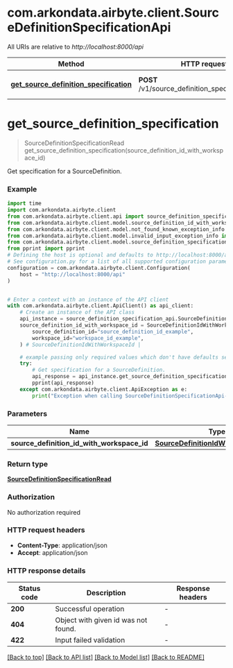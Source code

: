 # com.arkondata.airbyte.client.SourceDefinitionSpecificationApi

All URIs are relative to *http://localhost:8000/api*

Method | HTTP request | Description
------------- | ------------- | -------------
[**get_source_definition_specification**](SourceDefinitionSpecificationApi.md#get_source_definition_specification) | **POST** /v1/source_definition_specifications/get | Get specification for a SourceDefinition.


# **get_source_definition_specification**
> SourceDefinitionSpecificationRead get_source_definition_specification(source_definition_id_with_workspace_id)

Get specification for a SourceDefinition.

### Example


```python
import time
import com.arkondata.airbyte.client
from com.arkondata.airbyte.client.api import source_definition_specification_api
from com.arkondata.airbyte.client.model.source_definition_id_with_workspace_id import SourceDefinitionIdWithWorkspaceId
from com.arkondata.airbyte.client.model.not_found_known_exception_info import NotFoundKnownExceptionInfo
from com.arkondata.airbyte.client.model.invalid_input_exception_info import InvalidInputExceptionInfo
from com.arkondata.airbyte.client.model.source_definition_specification_read import SourceDefinitionSpecificationRead
from pprint import pprint
# Defining the host is optional and defaults to http://localhost:8000/api
# See configuration.py for a list of all supported configuration parameters.
configuration = com.arkondata.airbyte.client.Configuration(
    host = "http://localhost:8000/api"
)


# Enter a context with an instance of the API client
with com.arkondata.airbyte.client.ApiClient() as api_client:
    # Create an instance of the API class
    api_instance = source_definition_specification_api.SourceDefinitionSpecificationApi(api_client)
    source_definition_id_with_workspace_id = SourceDefinitionIdWithWorkspaceId(
        source_definition_id="source_definition_id_example",
        workspace_id="workspace_id_example",
    ) # SourceDefinitionIdWithWorkspaceId | 

    # example passing only required values which don't have defaults set
    try:
        # Get specification for a SourceDefinition.
        api_response = api_instance.get_source_definition_specification(source_definition_id_with_workspace_id)
        pprint(api_response)
    except com.arkondata.airbyte.client.ApiException as e:
        print("Exception when calling SourceDefinitionSpecificationApi->get_source_definition_specification: %s\n" % e)
```


### Parameters

Name | Type | Description  | Notes
------------- | ------------- | ------------- | -------------
 **source_definition_id_with_workspace_id** | [**SourceDefinitionIdWithWorkspaceId**](SourceDefinitionIdWithWorkspaceId.md)|  |

### Return type

[**SourceDefinitionSpecificationRead**](SourceDefinitionSpecificationRead.md)

### Authorization

No authorization required

### HTTP request headers

 - **Content-Type**: application/json
 - **Accept**: application/json


### HTTP response details

| Status code | Description | Response headers |
|-------------|-------------|------------------|
**200** | Successful operation |  -  |
**404** | Object with given id was not found. |  -  |
**422** | Input failed validation |  -  |

[[Back to top]](#) [[Back to API list]](../README.md#documentation-for-api-endpoints) [[Back to Model list]](../README.md#documentation-for-models) [[Back to README]](../README.md)

